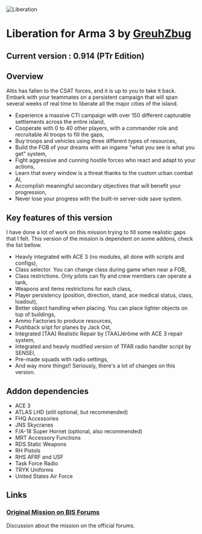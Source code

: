 ![Liberation](http://i.imgur.com/bcWRxMT.png)

# Liberation for Arma 3 by [GreuhZbug](https://github.com/GreuhZbug/greuh_liberation.Altis)

## Current version : 0.914 (PTr Edition)

## Overview

Altis has fallen to the CSAT forces, and it is up to you to take it back. Embark with your teammates on a persistent campaign that will span several weeks of real time to liberate all the major cities of the island.
* Experience a massive CTI campaign with over 150 different capturable settlements across the entire island,
* Cooperate with 0 to 40 other players, with a commander role and recruitable AI troops to fill the gaps,
* Buy troops and vehicles using three different types of resources,
* Build the FOB of your dreams with an ingame "what you see is what you get" system,
* Fight aggressive and cunning hostile forces who react and adapt to your actions,
* Learn that every window is a threat thanks to the custom urban combat AI,
* Accomplish meaningful secondary objectives that will benefit your progression,
* Never lose your progress with the built-in server-side save system.

## Key features of this version

I have done a lot of work on this mission trying to fill some realistic gaps that I felt. This version of the mission is dependent on some addons, check the list bellow.
* Heavly integrated with ACE 3 (no modules, all done with scripts and configs),
* Class selector. You can change class during game when near a FOB,
* Class restrictions. Only pilots can fly and crew members can operate a tank,
* Weapons and items restrictions for each class,
* Player persistency (position, direction, stand, ace medical status, class, loadout),
* Better object handling when placing. You can place lighter objects on top of buildings,
* Ammo Factories to produce resources,
* Pushback sript for planes by Jack Ost,
* Integrated [TAA] Realistic Repair by [TAA]Jérôme with ACE 3 repair system,
* Integrated and heavly modified version of TFAR radio handler script by SENSEI,
* Pre-made squads with radio settings,
* And way more things!! Seriously, there's a lot of changes on this version.

## Addon dependencies

* ACE 3
* ATLAS LHD (still optional, but recommended)
* FHQ Accessories
* JNS Skycranes
* F/A-18 Super Hornet (optional, also recommended)
* MRT Accessory Functions
* RDS Static Weapons
* RH Pistols
* RHS AFRF and USF
* Task Force Radio
* TRYK Uniforms
* United States Air Force

## Links

### [Original Mission on BIS Forums](https://forums.bistudio.com/topic/183734-mpcti-coop-liberation-beta/)
Discussion about the mission on the official forums.
